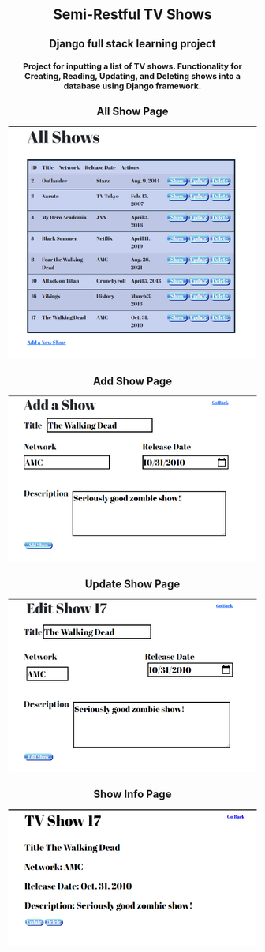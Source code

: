 <h1 align="center"> Semi-Restful TV Shows</h1>
<h2 align="center">
Django full stack learning project 
   </h2>
 <h3 align="center">
 Project for inputting a list of TV shows.  Functionality for Creating, Reading, Updating, and Deleting shows into a database using Django framework.
  </h3> 
  <h2 align="center">
  All Show Page
  </h2>  
  <p align="center">
  <img src="https://github.com/Mortr0n/semirestful_tvshows/blob/6cbc3740a128f723c6889f57d5cbf62a8c48862e/readme_images/allshowspage.PNG">
  </p> 
  <h2 align="center">
  Add Show Page
  </h2>
   <p align="center">
<img src="https://github.com/Mortr0n/semirestful_tvshows/blob/6cbc3740a128f723c6889f57d5cbf62a8c48862e/readme_images/addashow.PNG">
  </p>
  <h2 align="center">
  Update Show Page
  </h2>
   <p align="center">
  <img src="https://github.com/Mortr0n/semirestful_tvshows/blob/6cbc3740a128f723c6889f57d5cbf62a8c48862e/readme_images/showeditpage.PNG">
  </p>
  <h2 align="center">
  Show Info Page
  </h2>
   <p align="center">
  <img src="https://github.com/Mortr0n/semirestful_tvshows/blob/6cbc3740a128f723c6889f57d5cbf62a8c48862e/readme_images/showinfopage.PNG">
</p>
